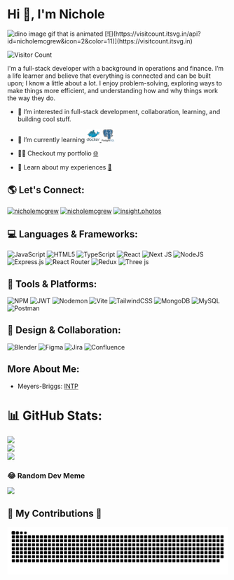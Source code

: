 # Hi 👋, I'm Nichole

<img src="https://raw.githubusercontent.com/abutler6588/abutler6588/master/dino.gif" alt="dino image gif that is animated">
[![](https://visitcount.itsvg.in/api?id=nicholemcgrew&icon=2&color=11)](https://visitcount.itsvg.in)


![Visitor Count](https://profile-counter.glitch.me/{nicholemcgrew}/count.svg)

I'm a full-stack developer with a background in operations and finance. I’m a life learner and believe that everything is connected and can be built upon; I know a little about a lot. I enjoy problem-solving, exploring ways to make things more efficient, and understanding how and why things work the way they do.

- 👀 I’m interested in full-stack development, collaboration, learning, and building cool stuff.

- 🌱 I’m currently learning  <a href="https://www.docker.com/" target="_blank" rel="noreferrer"> <img src="https://raw.githubusercontent.com/devicons/devicon/master/icons/docker/docker-original-wordmark.svg" alt="docker" width="30" height="30"/> </a> <a href="https://www.postgresql.org" target="_blank" rel="noreferrer"> <img src="https://raw.githubusercontent.com/devicons/devicon/master/icons/postgresql/postgresql-original-wordmark.svg" alt="postgresql" width="30" height="30"/> </a>

- 👨‍💻 Checkout my portfolio  [🌐](https://nicholemcgrew.netlify.app/)

- 💼 Learn about my experiences  [📄](https://drive.google.com/file/d/1OYvbClc3HtGKvx9IRFEA7iHCOBHBMjUm/view?usp=drive_link)


## 🌎 Let's Connect:
<p align="left">
<a href="https://twitter.com/nicholemcgrew" target="blank"><img align="center" src="https://raw.githubusercontent.com/rahuldkjain/github-profile-readme-generator/master/src/images/icons/Social/twitter.svg" alt="nicholemcgrew" height="30" width="40" /></a>
<a href="https://linkedin.com/in/nicholemcgrew" target="blank"><img align="center" src="https://raw.githubusercontent.com/rahuldkjain/github-profile-readme-generator/master/src/images/icons/Social/linked-in-alt.svg" alt="nicholemcgrew" height="30" width="40" /></a>
<a href="https://instagram.com/insight.photos" target="blank"><img align="center" src="https://raw.githubusercontent.com/rahuldkjain/github-profile-readme-generator/master/src/images/icons/Social/instagram.svg" alt="insight.photos" height="30" width="40" /></a>
</p>


## 💻 Languages & Frameworks:
![JavaScript](https://img.shields.io/badge/javascript-%23323330.svg?style=for-the-badge&logo=javascript&logoColor=%23F7DF1E)
![HTML5](https://img.shields.io/badge/html5-%23E34F26.svg?style=for-the-badge&logo=html5&logoColor=white)
![TypeScript](https://img.shields.io/badge/typescript-%23007ACC.svg?style=for-the-badge&logo=typescript&logoColor=white)
![React](https://img.shields.io/badge/react-%2320232a.svg?style=for-the-badge&logo=react&logoColor=%2361DAFB)
![Next JS](https://img.shields.io/badge/Next-black?style=for-the-badge&logo=next.js&logoColor=white)
![NodeJS](https://img.shields.io/badge/node.js-6DA55F?style=for-the-badge&logo=node.js&logoColor=white)
![Express.js](https://img.shields.io/badge/express.js-%23404d59.svg?style=for-the-badge&logo=express&logoColor=%2361DAFB)
![React Router](https://img.shields.io/badge/React_Router-CA4245?style=for-the-badge&logo=react-router&logoColor=white)
![Redux](https://img.shields.io/badge/redux-%23593d88.svg?style=for-the-badge&logo=redux&logoColor=white)
![Three js](https://img.shields.io/badge/threejs-black?style=for-the-badge&logo=three.js&logoColor=white)

## 🔧 Tools & Platforms:
![NPM](https://img.shields.io/badge/NPM-%23CB3837.svg?style=for-the-badge&logo=npm&logoColor=white)
![JWT](https://img.shields.io/badge/JWT-black?style=for-the-badge&logo=JSON%20web%20tokens)
![Nodemon](https://img.shields.io/badge/NODEMON-%23323330.svg?style=for-the-badge&logo=nodemon&logoColor=%BBDEAD)
![Vite](https://img.shields.io/badge/vite-%23646CFF.svg?style=for-the-badge&logo=vite&logoColor=white)
![TailwindCSS](https://img.shields.io/badge/tailwindcss-%2338B2AC.svg?style=for-the-badge&logo=tailwind-css&logoColor=white)
![MongoDB](https://img.shields.io/badge/MongoDB-%234ea94b.svg?style=for-the-badge&logo=mongodb&logoColor=white)
![MySQL](https://img.shields.io/badge/mysql-%2300000f.svg?style=for-the-badge&logo=mysql&logoColor=white)
![Postman](https://img.shields.io/badge/Postman-FF6C37?style=for-the-badge&logo=postman&logoColor=white)

## 🎨 Design & Collaboration:
![Blender](https://img.shields.io/badge/blender-%23F5792A.svg?style=for-the-badge&logo=blender&logoColor=white)
![Figma](https://img.shields.io/badge/figma-%23F24E1E.svg?style=for-the-badge&logo=figma&logoColor=white)
![Jira](https://img.shields.io/badge/jira-%230A0FFF.svg?style=for-the-badge&logo=jira&logoColor=white)
![Confluence](https://img.shields.io/badge/confluence-%23172BF4.svg?style=for-the-badge&logo=confluence&logoColor=white)

## More About Me:
- Meyers-Briggs: [INTP](https://www.16personalities.com/intp-personality)

# 📊 GitHub Stats:
![](https://github-readme-stats.vercel.app/api?username=nicholemcgrew&theme=nightowl&hide_border=false&include_all_commits=true&count_private=false)<br/>
![](https://github-readme-streak-stats.herokuapp.com/?user=nicholemcgrew&theme=nightowl&hide_border=false)<br/>
![](https://github-readme-stats.vercel.app/api/top-langs/?username=nicholemcgrew&theme=nightowl&hide_border=false&include_all_commits=true&count_private=false&layout=compact)

### 😂 Random Dev Meme
<img src='https://randommeme-five.vercel.app/' style="height: 400px;"/>

## <h2>🐍 My Contributions 🐍</h2>
![snake gif](https://github.com/nicholemcgrew/nicholemcgrew/blob/output/github-contribution-grid-snake-dark.svg)


